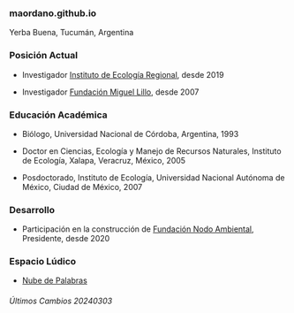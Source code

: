 ### maordano.github.io

Yerba Buena, Tucumán, Argentina

### Posición Actual

-   Investigador [Instituto de Ecología Regional](https://ier.conicet.gov.ar/), desde 2019

-   Investigador [Fundación Miguel Lillo](https://www.lillo.org.ar/), desde 2007

### Educación Académica

-   Biólogo, Universidad Nacional de Córdoba, Argentina, 1993

-   Doctor en Ciencias, Ecología y Manejo de Recursos Naturales, Instituto de Ecología, Xalapa, Veracruz, México, 2005

-   Posdoctorado, Instituto de Ecología, Universidad Nacional Autónoma de México, Ciudad de México, 2007

### Desarrollo

-   Participación en la construcción de [Fundación Nodo Ambiental](https://nodoambiental.org), Presidente, desde 2020

### Espacio Lúdico

-   [Nube de Palabras](https://mvdqnf-mariano0ordano.shinyapps.io/sawordcloud/)

###### Últimos Cambios 20240303
